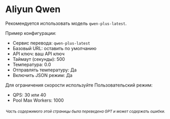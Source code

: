 # Aliyun Qwen

Рекомендуется использовать модель `qwen-plus-latest`.

Пример конфигурации:

- Сервис перевода: `qwen-plus-latest`  
- Базовый URL: оставить по умолчанию  
- API ключ: ваш API ключ  
- Таймаут (секунды): 500  
- Температура: 0.0  
- Отправлять температуру: Да  
- Включить JSON режим: Да

Для ограничения скорости используйте Пользовательский режим:
- QPS: 30 или 40
- Pool Max Workers: 1000

<div align="right"> 
<h6><small>Часть содержимого этой страницы была переведена GPT и может содержать ошибки.</small></h6>